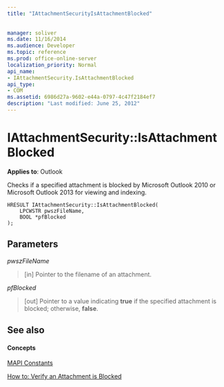 ```yaml
---
title: "IAttachmentSecurityIsAttachmentBlocked"
 
 
manager: soliver
ms.date: 11/16/2014
ms.audience: Developer
ms.topic: reference
ms.prod: office-online-server
localization_priority: Normal
api_name:
- IAttachmentSecurity.IsAttachmentBlocked
api_type:
- COM
ms.assetid: 6986d27a-9602-e44a-0797-4c47f2184ef7
description: "Last modified: June 25, 2012"
---
```


# IAttachmentSecurity::IsAttachmentBlocked

  
  
**Applies to**: Outlook 
  
Checks if a specified attachment is blocked by Microsoft Outlook 2010 or Microsoft Outlook 2013 for viewing and indexing.
  
```
HRESULT IAttachmentSecurity::IsAttachmentBlocked( 
    LPCWSTR pwszFileName,  
    BOOL *pfBlocked 
);
```

## Parameters

 _pwszFileName_
  
> [in] Pointer to the filename of an attachment.
    
 _pfBlocked_
  
> [out] Pointer to a value indicating **true** if the specified attachment is blocked; otherwise, **false**.
    
## See also

#### Concepts

[MAPI Constants](mapi-constants.md)
  
[How to: Verify an Attachment is Blocked](how-to-verify-an-attachment-is-blocked.md)

